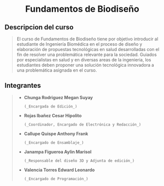 # <p align="center"> Fundamentos de Biodiseño </p>

## Descripcion del curso

> El curso de Fundamentos de Biodiseño tiene por objetivo introducir al estudiante de Ingeniería Biomédica en el proceso de diseño y elaboración de propuestas tecnológicas en salud desarrolladas con el fin de resolver una problemática relevante para la sociedad. Guiados por especialistas en salud y en diversas areas de la ingenieria, los estudiantes deben proponer una solución tecnológica innovadora a una problemática asignada en el curso.
 
## Integrantes

> * **Chunga Rodriguez Megan Suyay**
>
>       (_Encargada de Edición_)
> 
> * **Rojas Ibañez Cesar Hipolito**
>
>       (_Coordinador, Encargado de Electrónica y Redacción_)
> 
> * **Callupe Quispe Anthony Frank**
>
>       (_Encargado de Ensamblaje_)
> 
> * **Janampa Figueroa Aylin Marisol**
>
>       (_Responsable del diseño 3D y Adjunta de edición_)
> 
> * **Valencia Torres Edward Leonardo**
>
>       (_Encargado de Programación_)
> 

